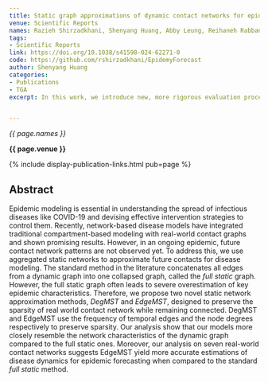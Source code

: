 ```yaml
---
title: Static graph approximations of dynamic contact networks for epidemic forecasting
venue: Scientific Reports
names: Razieh Shirzadkhani, Shenyang Huang, Abby Leung, Reihaneh Rabbany
tags:
- Scientific Reports
link: https://doi.org/10.1038/s41598-024-62271-0
code: https://github.com/rshirzadkhani/EpidemyForecast
author: Shenyang Huang
categories: 
- Publications
- TGA
excerpt: In this work, we introduce new, more rigorous evaluation procedures for link prediction in dynamic graphs, addressing the challenges and real-world considerations that are often overlooked in static graph analysis. The authors propose tools to enhance the evaluation process, including new datasets, innovative negative sampling strategies, and a strong baseline model. These contributions aim to better compare the strengths and weaknesses of different methods, highlighting the importance of robust evaluation frameworks in advancing the field of dynamic graph learning


---
```


*{{ page.names }}*

**{{ page.venue }}**

{% include display-publication-links.html pub=page %}

## Abstract

Epidemic modeling is essential in understanding the spread of infectious diseases like COVID-19 and devising effective intervention strategies to control them. Recently, network-based disease models have integrated traditional compartment-based modeling with real-world contact graphs and shown promising results. However, in an ongoing epidemic, future contact network patterns are not observed yet. To address this, we use aggregated static networks to approximate future contacts for disease modeling. The standard method in the literature concatenates all edges from a dynamic graph into one collapsed graph, called the *full static* graph. However, the full static graph often leads to severe overestimation of key epidemic characteristics. Therefore, we propose two novel static network approximation methods, *DegMST* and *EdgeMST*, designed to preserve the sparsity of real world contact network while remaining connected. DegMST and EdgeMST use the frequency of temporal edges and the node degrees respectively to preserve sparsity. Our analysis show that our models more closely resemble the network characteristics of the dynamic graph compared to the full static ones. Moreover, our analysis on seven real-world contact networks suggests EdgeMST yield more accurate estimations of disease dynamics for epidemic forecasting when compared to the standard *full static* method.